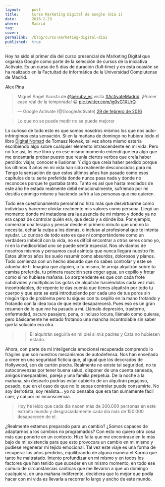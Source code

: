 ```yaml
---
layout:     post
title:      Curso Marketing Digital de Google (Día 1)
date:       2016-2-29
where:      Madrid
tag:        
cover:      
permalink:  /blog/curso-marketing-digital-dia1
published:  true
---
```


Hoy ha sido el primer día del curso presencial de Marketing Digital que organiza Google como parte de la selección de cursos de la iniciativa Actívate.
Es un curso de 5 días de duración (full-time) y en esta ocasión se ha realizado en la Factultad de Informática de la Universidad Complutense de Madrid.

[Alex Pina](https://twitter.com/pina089)

<blockquote class="twitter-tweet tw-align-center" data-lang="es"><p lang="es" dir="ltr">Miguel Ángel Acosta de <a href="https://twitter.com/beruby_es">@beruby_es</a> visita <a href="https://twitter.com/hashtag/Act%C3%ADvateMadrid?src=hash">#ActívateMadrid</a>. ¡Primer caso real de la temporada! 😀 <a href="https://t.co/ig0vG1XUrQ">pic.twitter.com/ig0vG1XUrQ</a></p>&mdash; Google Actívate (@GoogleActivate) <a href="https://twitter.com/GoogleActivate/status/704318263833059328">29 de febrero de 2016</a></blockquote>
<script async src="//platform.twitter.com/widgets.js" charset="utf-8"></script>

>Lo que no se puede medir no se puede mejorar

Lo curioso de todo esto es que somos nosotros mismos los que nos auto-infringimos esta sensación. Si en la mañana de domingo no hubiera leído el libro [Digital Nomad](http://digitalnomad.pl/) de Tomasz Nowak, tal vez ahora mismo estaría escribiendo algo sobre cualquier elemento intrascendente en mi vida. Pero no fue así, leí ese libro y en ese mismo momento entendí que era algo que me encantaría probar puesto que reunía ciertos verbos que creía haber perdido: viajar, conocer e ilusionar. Y digo que creía haber perdido porque los últimos 3 años en mi vida han sido realmente desconocidos para mi. Tengo la sensación de que estos últimos años han pasado como esos capítulos de tu serie preferida donde nunca pasa nada y donde no reconoces porque te gustaba tanto. Tanto es así que hasta mediados de este año he estado realmente débil emocionalmente, sufriendo por mi desidia conmigo mismo y haciendo sufrir a las personas que me quieren.

Todo ese cuestionamiento personal no hizo más que desvirtuarme como individuo y hacerme olvidar realmente mis valores como persona. Llegó un momento donde mi metadona era la ausencia de mi mismo y donde ya no era capaz de controlar quién era, qué decía y a dónde iba. Por ejemplo, comenzar una terapia y pensar desde el primero minuto que uno no la necesita, echar la culpa a los demás, o incluso al profesional que te intenta ayudar. Lo curioso de todo esto es que ni comportándome como un verdadero imbécil con la vida, no es difícil encontrar a otros seres como yo, ni en la mediocridad uno se puede sentir especial. Nos olvidamos de nosotros mismos y pensamos cual asíntota que nunca llegará nuestro fin. Estos últimos años los suelo resumir como absurdos, dolorosos y planos. Todo comienza con un hecho absurdo que no sabes controlar y este se adueña de ti. Imagina que alguien, o tu mismo, te arroja alquitrán sobre tu camisa preferida, tu primera reacción será coger agua, un cepillo y frotar como si no hubiese mañana. Lo sorprendente es que con cada frote subdivides y multiplicas las gotas de alquitrán haciéndolas cada vez más incontrolables, de repente te das cuenta que tienes alquitrán por todo tu cuerpo y que este se está introduciendo por cada uno de tus poros sin ningún tipo de problema pero tu sigues con tu cepillo en la mano frotando y frotando con la idea loca de que este desaparecerá. Pues eso es un gran resumen de lo que me ha pasado a mi. Llámalo depresión, trastorno, enfermedad, oscuro pasajero, pena, o incluso locura, llámalo como quieras, pero básicamente he estado frotando una mancha incontrolable sin saber que la solución era otra.

>> El alquitrán seguiría en mi piel si mis padres y Cata no hubiesen estado.

Ahora, con parte de mi inteligencia emocional recuperada comprendo lo frágiles que son nuestros mecanismos de autodefensa. Nos han enseñado a creer en una seguridad ficticia que, al igual que los decorados de Hollywood, son de cartón piedra. Realmente no existe tal seguridad, no te autoconvenzas por tener buena salud, disponer de una cuenta saneada, amigos inseparables, pareja y una familia perpetua. De la noche a la mañana, sin desearlo podrías estar cubierto de un alquitrán pegajoso, pesado, que en el caso de que no lo sepas controlar puede consumirte. No soy derrotista, soy realista… yo no pensaba que era tan sumamente fácil caer, y caí por mi inconsciencia.

> Hoy he leído que cada día nacen más de 300.000 personas en este extraño mundo y desgraciadamente cada día más de 150.000 desaparecen de el.

¿Realmente estamos preparado para un cambio? ¿Somos capaces de adaptarnos a los cambios no programados? Con esto no quiero otra cosa más que ponerte en un contexto. Hizo falta que me encontrase en lo más bajo de mi existencia para que esto provocara un cambio en mi mismo y pudiese regenerar mi tejido emocional. Tal vez este viaje es una forma de recuperar los años perdidos, equilibrando de alguna manera el Karma que tanto he maltratado. Intento profundizar en mi mismo y en todos los factores que han tenido que suceder en un mismo momento, en todo ese cúmulo de circunstancias caóticas que me llevaron a que un domingo cualquiera, en una mañana indiferente, decidiera que lo mejor que podía hacer con mi vida es llevarla a recorrer lo largo y ancho de este mundo.
